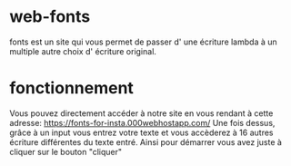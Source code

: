 # web-fonts
fonts est un site qui vous permet de passer d' une écriture lambda à un multiple autre choix d' écriture original.

# fonctionnement

Vous pouvez directement accéder à notre site en vous rendant à cette adresse: https://fonts-for-insta.000webhostapp.com/ 
Une fois dessus, grâce à un input vous entrez votre texte et vous accèderez à 16 autres écriture différentes du texte entré. 
Ainsi pour démarrer vous avez juste à cliquer sur le bouton "cliquer"
